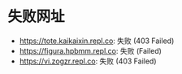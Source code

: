 # 失败网址
- https://tote.kaikaixin.repl.co: 失败 (403
Failed)
- https://figura.hpbmm.repl.co: 失败 (Failed)
- https://vi.zogzr.repl.co: 失败 (403
Failed)
